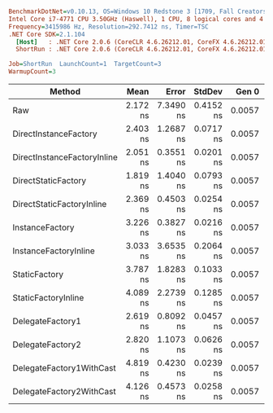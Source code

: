``` ini

BenchmarkDotNet=v0.10.13, OS=Windows 10 Redstone 3 [1709, Fall Creators Update] (10.0.16299.192)
Intel Core i7-4771 CPU 3.50GHz (Haswell), 1 CPU, 8 logical cores and 4 physical cores
Frequency=3415986 Hz, Resolution=292.7412 ns, Timer=TSC
.NET Core SDK=2.1.104
  [Host]   : .NET Core 2.0.6 (CoreCLR 4.6.26212.01, CoreFX 4.6.26212.01), 64bit RyuJIT
  ShortRun : .NET Core 2.0.6 (CoreCLR 4.6.26212.01, CoreFX 4.6.26212.01), 64bit RyuJIT

Job=ShortRun  LaunchCount=1  TargetCount=3  
WarmupCount=3  

```
|                      Method |     Mean |     Error |    StdDev |  Gen 0 | Allocated |
|---------------------------- |---------:|----------:|----------:|-------:|----------:|
|                         Raw | 2.172 ns | 7.3490 ns | 0.4152 ns | 0.0057 |      24 B |
|       DirectInstanceFactory | 2.403 ns | 1.2687 ns | 0.0717 ns | 0.0057 |      24 B |
| DirectInstanceFactoryInline | 2.051 ns | 0.3551 ns | 0.0201 ns | 0.0057 |      24 B |
|         DirectStaticFactory | 1.819 ns | 1.4040 ns | 0.0793 ns | 0.0057 |      24 B |
|   DirectStaticFactoryInline | 2.369 ns | 0.4503 ns | 0.0254 ns | 0.0057 |      24 B |
|             InstanceFactory | 3.226 ns | 0.3827 ns | 0.0216 ns | 0.0057 |      24 B |
|       InstanceFactoryInline | 3.033 ns | 3.6535 ns | 0.2064 ns | 0.0057 |      24 B |
|               StaticFactory | 3.787 ns | 1.8283 ns | 0.1033 ns | 0.0057 |      24 B |
|         StaticFactoryInline | 4.089 ns | 2.2739 ns | 0.1285 ns | 0.0057 |      24 B |
|            DelegateFactory1 | 2.619 ns | 0.8092 ns | 0.0457 ns | 0.0057 |      24 B |
|            DelegateFactory2 | 2.820 ns | 1.1073 ns | 0.0626 ns | 0.0057 |      24 B |
|    DelegateFactory1WithCast | 4.819 ns | 0.4230 ns | 0.0239 ns | 0.0057 |      24 B |
|    DelegateFactory2WithCast | 4.126 ns | 0.4573 ns | 0.0258 ns | 0.0057 |      24 B |
